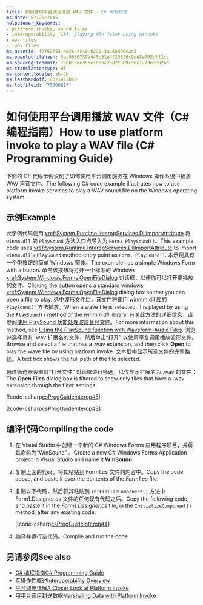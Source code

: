 ```yaml
---
title: 如何使用平台调用播放 WAV 文件 - C# 编程指南
ms.date: 07/20/2015
helpviewer_keywords:
- platform invoke, sound files
- interoperability [C#], playing WAV files using pinvoke
- wav files
- .wav files
ms.assetid: f7f62f53-e026-4c40-b221-3a26adb0c2c5
ms.openlocfilehash: 3ea90f0739ad45c31e4f25836c9de8e708dff2cc
ms.sourcegitcommit: 7588136e355e10cbc2582f389c90c127363c02a5
ms.translationtype: HT
ms.contentlocale: zh-CN
ms.lasthandoff: 03/14/2020
ms.locfileid: "75700817"
---
```

# <a name="how-to-use-platform-invoke-to-play-a-wav-file-c-programming-guide"></a><span data-ttu-id="10fdb-102">如何使用平台调用播放 WAV 文件（C# 编程指南）</span><span class="sxs-lookup"><span data-stu-id="10fdb-102">How to use platform invoke to play a WAV file (C# Programming Guide)</span></span>

<span data-ttu-id="10fdb-103">下面的 C# 代码示例说明了如何使用平台调用服务在 Windows 操作系统中播放 WAV 声音文件。</span><span class="sxs-lookup"><span data-stu-id="10fdb-103">The following C# code example illustrates how to use platform invoke services to play a WAV sound file on the Windows operating system.</span></span>

## <a name="example"></a><span data-ttu-id="10fdb-104">示例</span><span class="sxs-lookup"><span data-stu-id="10fdb-104">Example</span></span>

<span data-ttu-id="10fdb-105">此示例代码使用 <xref:System.Runtime.InteropServices.DllImportAttribute> 将 `winmm.dll` 的 `PlaySound` 方法入口点导入为 `Form1 PlaySound()`。</span><span class="sxs-lookup"><span data-stu-id="10fdb-105">This example code uses <xref:System.Runtime.InteropServices.DllImportAttribute> to import `winmm.dll`'s `PlaySound` method entry point as `Form1 PlaySound()`.</span></span> <span data-ttu-id="10fdb-106">本示例具有一个带按钮的简单 Windows 窗体。</span><span class="sxs-lookup"><span data-stu-id="10fdb-106">The example has a simple Windows Form with a button.</span></span> <span data-ttu-id="10fdb-107">单击该按钮将打开一个标准的 Windows <xref:System.Windows.Forms.OpenFileDialog> 对话框，以便你可以打开要播放的文件。</span><span class="sxs-lookup"><span data-stu-id="10fdb-107">Clicking the button opens a standard windows <xref:System.Windows.Forms.OpenFileDialog> dialog box so that you can open a file to play.</span></span> <span data-ttu-id="10fdb-108">选中波形文件后，该文件将使用 winmm.dll 库的 `PlaySound()` 方法播放。</span><span class="sxs-lookup"><span data-stu-id="10fdb-108">When a wave file is selected, it is played by using the `PlaySound()` method of the *winmm.dll* library.</span></span> <span data-ttu-id="10fdb-109">有关此方法的详细信息，请参阅[使用 PlaySound 功能处理波形音频文件](https://docs.microsoft.com/windows/desktop/multimedia/using-playsound-to-play-waveform-audio-files)。</span><span class="sxs-lookup"><span data-stu-id="10fdb-109">For more information about this method, see [Using the PlaySound function with Waveform-Audio Files](https://docs.microsoft.com/windows/desktop/multimedia/using-playsound-to-play-waveform-audio-files).</span></span> <span data-ttu-id="10fdb-110">浏览并选择具有 .wav 扩展名的文件，然后单击“打开”  以使用平台调用播放波形文件。</span><span class="sxs-lookup"><span data-stu-id="10fdb-110">Browse and select a file that has a .wav extension, and then click **Open** to play the wave file by using platform invoke.</span></span> <span data-ttu-id="10fdb-111">文本框中显示所选文件的完整路径。</span><span class="sxs-lookup"><span data-stu-id="10fdb-111">A text box shows the full path of the file selected.</span></span>

<span data-ttu-id="10fdb-112">通过筛选器设置对“打开文件”  对话框进行筛选，以仅显示扩展名为 .wav 的文件：</span><span class="sxs-lookup"><span data-stu-id="10fdb-112">The **Open Files** dialog box is filtered to show only files that have a .wav extension through the filter settings:</span></span>

[!code-csharp[csProgGuideInterop#5](~/samples/snippets/csharp/VS_Snippets_VBCSharp/csProgGuideInterop/CS/WinSound.cs#5)]

[!code-csharp[csProgGuideInterop#3](~/samples/snippets/csharp/VS_Snippets_VBCSharp/csProgGuideInterop/CS/WinSound.cs#3)]

## <a name="compiling-the-code"></a><span data-ttu-id="10fdb-113">编译代码</span><span class="sxs-lookup"><span data-stu-id="10fdb-113">Compiling the code</span></span>

1. <span data-ttu-id="10fdb-114">在 Visual Studio 中创建一个新的 C# Windows Forms 应用程序项目，并将其命名为“WinSound”  。</span><span class="sxs-lookup"><span data-stu-id="10fdb-114">Create a new C# Windows Forms Application project in Visual Studio and name it **WinSound**.</span></span>

2. <span data-ttu-id="10fdb-115">复制上面的代码，将其粘贴到 Form1.cs  文件的内容中。</span><span class="sxs-lookup"><span data-stu-id="10fdb-115">Copy the code above, and paste it over the contents of the *Form1.cs* file.</span></span>

3. <span data-ttu-id="10fdb-116">复制以下代码，然后将其粘贴到 `InitializeComponent()` 方法中 Form1.Designer.cs 文件的任何现有代码之后。</span><span class="sxs-lookup"><span data-stu-id="10fdb-116">Copy the following code, and paste it in the *Form1.Designer.cs* file, in the `InitializeComponent()` method, after any existing code.</span></span>

     [!code-csharp[csProgGuideInterop#4](~/samples/snippets/csharp/VS_Snippets_VBCSharp/csProgGuideInterop/CS/WinSound.cs#4)]

4. <span data-ttu-id="10fdb-117">编译并运行该代码。</span><span class="sxs-lookup"><span data-stu-id="10fdb-117">Compile and run the code.</span></span>

## <a name="see-also"></a><span data-ttu-id="10fdb-118">另请参阅</span><span class="sxs-lookup"><span data-stu-id="10fdb-118">See also</span></span>

- [<span data-ttu-id="10fdb-119">C# 编程指南</span><span class="sxs-lookup"><span data-stu-id="10fdb-119">C# Programming Guide</span></span>](../index.md)
- [<span data-ttu-id="10fdb-120">互操作性概述</span><span class="sxs-lookup"><span data-stu-id="10fdb-120">Interoperability Overview</span></span>](interoperability-overview.md)
- [<span data-ttu-id="10fdb-121">平台调用详解</span><span class="sxs-lookup"><span data-stu-id="10fdb-121">A Closer Look at Platform Invoke</span></span>](../../../framework/interop/consuming-unmanaged-dll-functions.md#a-closer-look-at-platform-invoke)
- [<span data-ttu-id="10fdb-122">用平台调用封送数据</span><span class="sxs-lookup"><span data-stu-id="10fdb-122">Marshaling Data with Platform Invoke</span></span>](../../../framework/interop/marshaling-data-with-platform-invoke.md)
